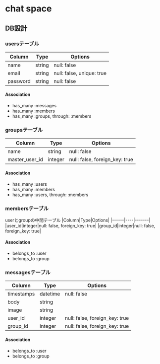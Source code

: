# chat space

## DB設計

### usersテーブル
|Column|Type|Options|
|------|----|-------|
|name|string|null: false|
|email|string|null: false, unique: true|
|password|string|null: false|

#### Association
- has_many :messages
- has_many :members
- has_many :groups, through: :members


### groupsテーブル
|Column|Type|Options|
|------|----|-------|
|name|string|null: false|
|master_user_id|integer|null: false, foreign_key: true|

#### Association
- has_many :users
- has_many :members
- has_many :users, through: :members


### membersテーブル
userとgroupの中間テーブル
|Column|Type|Options|
|------|----|-------|
|user_id|integer|null: false, foreign_key: true|
|group_id|integer|null: false, foreign_key: true|

#### Association
- belongs_to :user
- belongs_to :group


### messagesテーブル
|Column|Type|Options|
|------|----|-------|
|timestamps|datetime|null: false|
|body|string||
|image|string||
|user_id|integer|null: false, foreign_key: true|
|group_id|integer|null: false, foreign_key: true|

#### Association
- belongs_to :user
- belongs_to :group